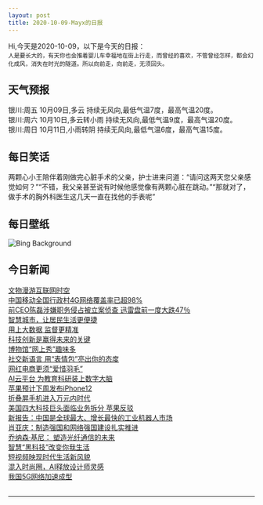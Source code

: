 ```yaml
---
layout: post
title: 2020-10-09-Mayx的日报
---
```


Hi,今天是2020-10-09，以下是今天的日报：<br><small>
人是要长大的，有天你也会推着婴儿车幸福地在街上行走，而曾经的喜欢，不管曾经怎样，都会幻化成风，消失在时光的隧道。所以向前走，向前走，无须回头。</small><!--more-->
## 天气预报
银川:周五 10月09日,多云 持续无风向,最低气温7度，最高气温20度。<br>银川:周六 10月10日,多云转小雨 持续无风向,最低气温9度，最高气温20度。<br>银川:周日 10月11日,小雨转阴 持续无风向,最低气温6度，最高气温15度。
## 每日笑话
两颗心小王陪伴着刚做完心脏手术的父亲，护士进来问道：“请问这两天您父亲感觉如何？”“不错，我父亲甚至说有时候他感觉像有两颗心脏在跳动。”“那就对了，做手术的胸外科医生这几天一直在找他的手表呢”
## 每日壁纸
![Bing Background](https://cn.bing.com/th?id=OHR.BlanketOctopus_EN-US2551885510_1920x1080.jpg&rf=LaDigue_1920x1080.jpg&pid=hp "Blanket octopus in Palm Beach, Florida (© Steven Kovacs/Minden Pictures)")
## 今日新闻

[文物漫游互联网时空](http://it.people.com.cn/n1/2020/1009/c1009-31884887.html)   
[中国移动全国行政村4G网络覆盖率已超98%](http://it.people.com.cn/n1/2020/1009/c1009-31884793.html)   
[前CEO陈磊涉嫌职务侵占被立案侦查 迅雷盘前一度大跌47％](http://it.people.com.cn/n1/2020/1009/c1009-31884796.html)   
[智慧城市，让居民生活更便捷](http://it.people.com.cn/n1/2020/1009/c1009-31884805.html)   
[用上大数据 监督更精准](http://it.people.com.cn/n1/2020/1009/c1009-31884818.html)   
[科技创新是赢得未来的关键](http://it.people.com.cn/n1/2020/1009/c1009-31884838.html)   
[博物馆“网上秀”趣味多](http://it.people.com.cn/n1/2020/1009/c1009-31884883.html)   
[社交新语言 用“表情包”亮出你的态度](http://it.people.com.cn/n1/2020/1009/c1009-31884884.html)   
[网红电商更须“爱惜羽毛”](http://it.people.com.cn/n1/2020/1009/c1009-31884664.html)   
[AI云平台 为教育科研装上数字大脑](http://it.people.com.cn/n1/2020/1009/c1009-31884609.html)   
[苹果预计下周发布iPhone12](http://it.people.com.cn/n1/2020/1009/c1009-31884758.html)   
[折叠屏手机进入万元内时代](http://it.people.com.cn/n1/2020/1009/c1009-31884762.html)   
[美国四大科技巨头面临业务拆分 苹果反驳](http://it.people.com.cn/n1/2020/1009/c1009-31884765.html)   
[新报告：中国是全球最大、增长最快的工业机器人市场](http://it.people.com.cn/n1/2020/1009/c1009-31884792.html)   
[肖亚庆：制造强国和网络强国建设扎实推进](http://it.people.com.cn/n1/2020/1009/c1009-31884819.html)   
[乔纳森·基尼： 塑造光纤通信的未来](http://it.people.com.cn/n1/2020/1009/c1009-31884885.html)   
[智慧“黑科技”改变你我生活](http://it.people.com.cn/n1/2020/1009/c1009-31884608.html)   
[短视频映现时代生活新风貌](http://it.people.com.cn/n1/2020/1009/c1009-31884886.html)   
[混入时尚圈，AI释放设计师灵感](http://it.people.com.cn/n1/2020/1009/c1009-31884601.html)   
[我国5G网络加速成型](http://it.people.com.cn/n1/2020/1009/c1009-31884723.html)   
<br />

***

<small></small>
